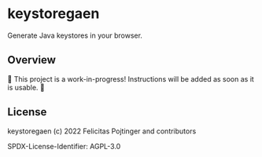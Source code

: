 # keystoregaen

Generate Java keystores in your browser.

## Overview

🚧 This project is a work-in-progress! Instructions will be added as soon as it is usable. 🚧

## License

keystoregaen (c) 2022 Felicitas Pojtinger and contributors

SPDX-License-Identifier: AGPL-3.0

